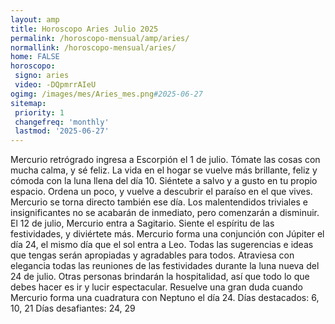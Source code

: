 ```yaml
---
layout: amp
title: Horoscopo Aries Julio 2025 
permalink: /horoscopo-mensual/amp/aries/
normallink: /horoscopo-mensual/aries/
home: FALSE
horoscopo:
 signo: aries
 video: -DQpmrrAIeU
ogimg: /images/mes/Aries_mes.png#2025-06-27
sitemap:
 priority: 1
 changefreq: 'monthly'
 lastmod: '2025-06-27'
---
```



Mercurio retrógrado ingresa a Escorpión el 1 de julio. Tómate las cosas con mucha calma, y sé feliz. La vida en el hogar se vuelve más brillante, feliz y cómoda con la luna llena del día 10. Siéntete a salvo y a gusto en tu propio espacio. Ordena un poco, y vuelve a descubrir el paraíso en el que vives. Mercurio se torna directo también ese día. Los malentendidos triviales e insignificantes no se acabarán de inmediato, pero comenzarán a disminuir. 
El 12 de julio, Mercurio entra a Sagitario. Siente el espíritu de las festividades, y diviértete más. Mercurio forma una conjunción con Júpiter el día 24, el mismo día que el sol entra a Leo. Todas las sugerencias e ideas que tengas serán apropiadas y agradables para todos. 
Atraviesa con elegancia todas las reuniones de las festividades durante la luna nueva del 24 de julio. Otras personas brindarán la hospitalidad, así que todo lo que debes hacer es ir y lucir espectacular. Resuelve una gran duda cuando Mercurio forma una cuadratura con Neptuno el día 24. 
Días destacados: 6, 10, 21
Días desafiantes: 24, 29